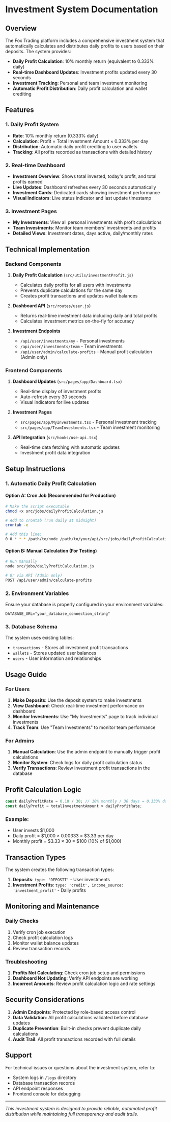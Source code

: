 # Investment System Documentation

## Overview

The Fox Trading platform includes a comprehensive investment system that automatically calculates and distributes daily profits to users based on their deposits. The system provides:

- **Daily Profit Calculation**: 10% monthly return (equivalent to 0.333% daily)
- **Real-time Dashboard Updates**: Investment profits updated every 30 seconds
- **Investment Tracking**: Personal and team investment monitoring
- **Automatic Profit Distribution**: Daily profit calculation and wallet crediting

## Features

### 1. Daily Profit System
- **Rate**: 10% monthly return (0.333% daily)
- **Calculation**: Profit = Total Investment Amount × 0.333% per day
- **Distribution**: Automatic daily profit crediting to user wallets
- **Tracking**: All profits recorded as transactions with detailed history

### 2. Real-time Dashboard
- **Investment Overview**: Shows total invested, today's profit, and total profits earned
- **Live Updates**: Dashboard refreshes every 30 seconds automatically
- **Investment Cards**: Dedicated cards showing investment performance
- **Visual Indicators**: Live status indicator and last update timestamp

### 3. Investment Pages
- **My Investments**: View all personal investments with profit calculations
- **Team Investments**: Monitor team members' investments and profits
- **Detailed Views**: Investment dates, days active, daily/monthly rates

## Technical Implementation

### Backend Components

1. **Daily Profit Calculation** (`src/utils/investmentProfit.js`)
   - Calculates daily profits for all users with investments
   - Prevents duplicate calculations for the same day
   - Creates profit transactions and updates wallet balances

2. **Dashboard API** (`src/routes/user.js`)
   - Returns real-time investment data including daily and total profits
   - Calculates investment metrics on-the-fly for accuracy

3. **Investment Endpoints**
   - `/api/user/investments/my` - Personal investments
   - `/api/user/investments/team` - Team investments
   - `/api/user/admin/calculate-profits` - Manual profit calculation (Admin only)

### Frontend Components

1. **Dashboard Updates** (`src/pages/app/Dashboard.tsx`)
   - Real-time display of investment profits
   - Auto-refresh every 30 seconds
   - Visual indicators for live updates

2. **Investment Pages**
   - `src/pages/app/MyInvestments.tsx` - Personal investment tracking
   - `src/pages/app/TeamInvestments.tsx` - Team investment monitoring

3. **API Integration** (`src/hooks/use-api.tsx`)
   - Real-time data fetching with automatic updates
   - Investment profit data integration

## Setup Instructions

### 1. Automatic Daily Profit Calculation

#### Option A: Cron Job (Recommended for Production)
```bash
# Make the script executable
chmod +x src/jobs/dailyProfitCalculation.js

# Add to crontab (run daily at midnight)
crontab -e

# Add this line:
0 0 * * * /path/to/node /path/to/your/api/src/jobs/dailyProfitCalculation.js
```

#### Option B: Manual Calculation (For Testing)
```bash
# Run manually
node src/jobs/dailyProfitCalculation.js

# Or via API (Admin only)
POST /api/user/admin/calculate-profits
```

### 2. Environment Variables
Ensure your database is properly configured in your environment variables:

```env
DATABASE_URL="your_database_connection_string"
```

### 3. Database Schema
The system uses existing tables:
- `transactions` - Stores all investment profit transactions
- `wallets` - Stores updated user balances
- `users` - User information and relationships

## Usage Guide

### For Users

1. **Make Deposits**: Use the deposit system to make investments
2. **View Dashboard**: Check real-time investment performance on dashboard
3. **Monitor Investments**: Use "My Investments" page to track individual investments
4. **Track Team**: Use "Team Investments" to monitor team performance

### For Admins

1. **Manual Calculation**: Use the admin endpoint to manually trigger profit calculations
2. **Monitor System**: Check logs for daily profit calculation status
3. **Verify Transactions**: Review investment profit transactions in the database

## Profit Calculation Logic

```javascript
const dailyProfitRate = 0.10 / 30; // 10% monthly / 30 days = 0.333% daily
const dailyProfit = totalInvestmentAmount × dailyProfitRate;
```

### Example:
- User invests $1,000
- Daily profit = $1,000 × 0.00333 = $3.33 per day
- Monthly profit = $3.33 × 30 = $100 (10% of $1,000)

## Transaction Types

The system creates the following transaction types:

1. **Deposits**: `type: 'DEPOSIT'` - User investments
2. **Investment Profits**: `type: 'credit', income_source: 'investment_profit'` - Daily profits

## Monitoring and Maintenance

### Daily Checks
1. Verify cron job execution
2. Check profit calculation logs
3. Monitor wallet balance updates
4. Review transaction records

### Troubleshooting
1. **Profits Not Calculating**: Check cron job setup and permissions
2. **Dashboard Not Updating**: Verify API endpoints are working
3. **Incorrect Amounts**: Review profit calculation logic and rate settings

## Security Considerations

1. **Admin Endpoints**: Protected by role-based access control
2. **Data Validation**: All profit calculations validated before database updates
3. **Duplicate Prevention**: Built-in checks prevent duplicate daily calculations
4. **Audit Trail**: All profit transactions recorded with full details

## Support

For technical issues or questions about the investment system, refer to:
- System logs in `/logs` directory
- Database transaction records
- API endpoint responses
- Frontend console for debugging

---

*This investment system is designed to provide reliable, automated profit distribution while maintaining full transparency and audit trails.*